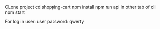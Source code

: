 CLone project
cd shopping-cart
npm install
npm run api
in other tab of cli npm start

For log in
    user: user
    password: qwerty
